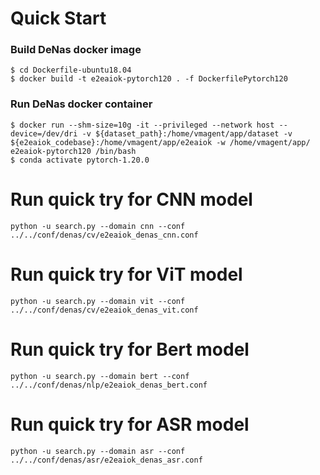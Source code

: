 # Quick Start

### Build DeNas docker image


```
$ cd Dockerfile-ubuntu18.04
$ docker build -t e2eaiok-pytorch120 . -f DockerfilePytorch120
```

### Run DeNas docker container

```
$ docker run --shm-size=10g -it --privileged --network host --device=/dev/dri -v ${dataset_path}:/home/vmagent/app/dataset -v ${e2eaiok_codebase}:/home/vmagent/app/e2eaiok -w /home/vmagent/app/ e2eaiok-pytorch120 /bin/bash
$ conda activate pytorch-1.20.0
```

# Run quick try for CNN model

```
python -u search.py --domain cnn --conf ../../conf/denas/cv/e2eaiok_denas_cnn.conf
```

# Run quick try for ViT model

```
python -u search.py --domain vit --conf ../../conf/denas/cv/e2eaiok_denas_vit.conf
```

# Run quick try for Bert model

```
python -u search.py --domain bert --conf ../../conf/denas/nlp/e2eaiok_denas_bert.conf
```

# Run quick try for ASR model

```
python -u search.py --domain asr --conf ../../conf/denas/asr/e2eaiok_denas_asr.conf
```